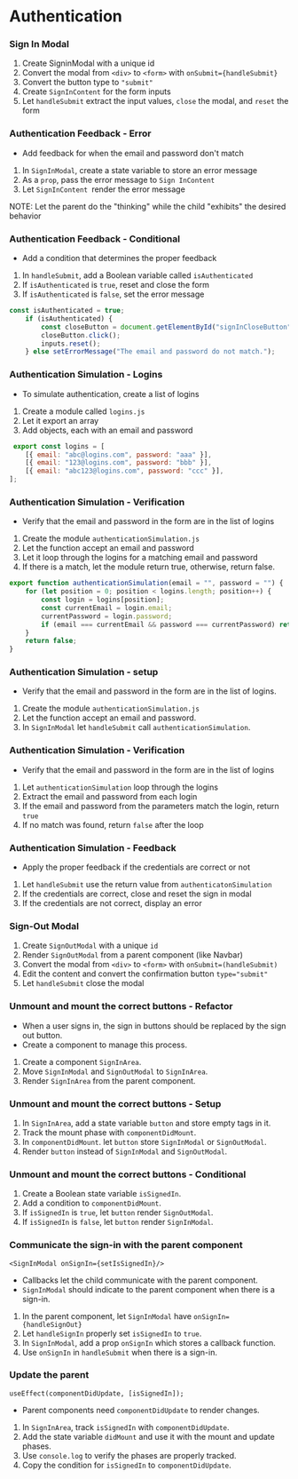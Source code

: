 # Authentication

### Sign In Modal
1. Create SigninModal with a unique id
2. Convert the modal from `<div>` to `<form>` with `onSubmit={handleSubmit}`
3. Convert the button type to `"submit"`
4. Create `SignInContent` for the form inputs
5. Let `handleSubmit` extract the input values, `close` the modal, and `reset` the form

### Authentication Feedback - Error
- Add feedback for when the email and password don't match
1. In `SignInModal`, create a state variable to store an error message
2. As a `prop`, pass the error message to `Sign InContent`
3. Let `SignInContent `render the error message

NOTE: Let the parent do the "thinking" while the child "exhibits" the desired behavior

### Authentication Feedback - Conditional
- Add a condition that determines the proper feedback
  
1. In `handleSubmit`, add a Boolean variable called `isAuthenticated`
2. If `isAuthenticated` is `true`, reset and close the form
3. If `isAuthenticated` is `false`, set the error message

```jsx
const isAuthenticated = true;
    if (isAuthenticated) {
        const closeButton = document.getElementById("signInCloseButton");
        closeButton.click();
        inputs.reset();
    } else setErrorMessage("The email and password do not match.");
```
    
### Authentication Simulation - Logins
- To simulate authentication, create a list of logins
1. Create a module called `logins.js`
2. Let it export an array
3. Add objects, each with an email and password

```jsx 
 export const logins = [
    [{ email: "abc@logins.com", password: "aaa" }],
    [{ email: "123@logins.com", password: "bbb" }],
    [{ email: "abc123@logins.com", password: "ccc" }],
];   
```

### Authentication Simulation - Verification
- Verify that the email and password in the form are in the list of logins
  
1. Create the module `authenticationSimulation.js`
2. Let the function accept an email and password
3. Let it loop through the logins for a matching email and password
4. If there is a match, let the module return true, otherwise, return false.
```jsx
export function authenticationSimulation(email = "", password = "") {
    for (let position = 0; position < logins.length; position++) {
        const login = logins[position];
        const currentEmail = login.email;
        currentPassword = login.password;
        if (email === currentEmail && password === currentPassword) return true;
    }
    return false;
}
```
### Authentication Simulation - setup

- Verify that the email and password in the form are in the list of logins.

1.  Create the module `authenticationSimulation.js`
2.  Let the function accept an email and password.
3.  In `SignInModal` let `handleSubmit` call `authenticationSimulation`.

### Authentication Simulation - Verification
- Verify that the email and password in the form are in the list of logins

1. Let `authenticationSimulation` loop through the logins
2. Extract the email and password from each login
3. If the email and password from the parameters match the login, return `true`
4. If no match was found, return `false` after the loop

### Authentication Simulation - Feedback
- Apply the proper feedback if the credentials are correct or not

1. Let `handleSubmit` use the return value from `authenticatonSimulation`
2. If the credentials are correct, close and reset the sign in modal
3. If the credentials are not correct, display an error

### Sign-Out Modal
1. Create `SignOutModal` with a unique `id`
2. Render `SignOutModal` from a parent component (like Navbar)
3. Convert the modal from `<div>` to `<form>` with `onSubmit=(handleSubmit)`
4. Edit the content and convert the confirmation button `type="submit"`
5. Let `handleSubmit` close the modal
   
### Unmount and mount the correct buttons - Refactor

- When a user signs in, the sign in buttons should be replaced by the sign out button.
- Create a component to manage this process.

1.  Create a component `SignInArea`.
2.  Move `SignInModal` and `SignOutModal` to `SignInArea`.
3.  Render `SignInArea` from the parent component.

### Unmount and mount the correct buttons - Setup

1. In `SignInArea`, add a state variable `button` and store empty tags in it.
2. Track the mount phase with `componentDidMount`.
3. In `componentDidMount`. let `button` store `SignInModal` or `SignOutModal`.
4. Render `button` instead of `SignInModal` and `SignOutModal`.

### Unmount and mount the correct buttons - Conditional

1. Create a Boolean state variable `isSignedIn`.
2. Add a condition to `componentDidMount`.
3. If `isSignedIn` is `true`, let `button` render `SignOutModal`.
4. If `isSignedIn` is `false`, let `button` render `SignInModal`.

### Communicate the sign-in with the parent component

`<SignInModal onSignIn={setIsSignedIn}/>`

- Callbacks let the child communicate with the parent component.
- `SignInModal` should indicate to the parent component when there is a sign-in.

1. In the parent component, let `SignInModal` have `onSignIn={handleSignOut}`
2. Let `handleSignIn` properly set `isSignedIn` to `true`.
3. In `SignInModal`, add a prop `onSignIn` which stores a callback function.
4. Use `onSignIn` in `handleSubmit` when there is a sign-in.

### Update the parent

`useEffect(componentDidUpdate, [isSignedIn]);`

- Parent components need `componentDidUpdate` to render changes.

1. In `SignInArea`, track `isSignedIn` with `componentDidUpdate`.
2. Add the state variable `didMount` and use it with the mount and update phases.
3. Use `console.log` to verify the phases are properly tracked.
4. Copy the condition for `isSignedIn` to `componentDidUpdate`.